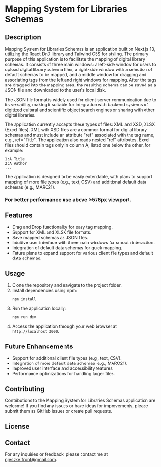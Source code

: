 # Mapping System for Libraries Schemas


## Description

Mapping System for Libraries Schemas is an application built on Next.js 13, utilizing the React DnD library and Tailwind CSS for styling. The primary purpose of this application is to facilitate the mapping of digital library schemas. It consists of three main windows: a left-side window for users to upload digital library schema files, a right-side window with a selection of default schemas to be mapped, and a middle window for dragging and associating tags from the left and right windows for mapping. After the tags are dragged into the mapping area, the resulting schema can be saved as a JSON file and downloaded to the user's local disk.

The JSON file format is widely used for client-server communication due to its versatility, making it suitable for integration with backend systems of digitized cultural and scientific object search engines or sharing with other digital libraries.

The application currently accepts these types of files: XML and XSD, XLSX (Excel files). XML with XSD files are a common format for digital library schemas and must include an attribute "ref" associated with the tag name, e.g., ref="Title". The application also reads nested "ref" attributes. 
Excel files should contain tags only in column A, listed one below the other, for example:
```
1:A Title
2:A Author
...
```

The application is designed to be easily extendable, with plans to support mapping of more file types (e.g., text, CSV) and additional default data schemas (e.g., MARC21).

### For better performance use above ≥576px viewport.

## Features

- Drag and Drop functionality for easy tag mapping.
- Support for XML and XLSX file formats.
- Save mapped schemas as JSON files.
- Intuitive user interface with three main windows for smooth interaction.
- Integration of default data schemas for quick mapping.
- Future plans to expand support for various client file types and default data schemas.

## Usage

1. Clone the repository and navigate to the project folder.
2. Install dependencies using npm:
   ```
   npm install
   ```
3. Run the application locally:
   ```
   npm run dev
   ```
4. Access the application through your web browser at `http://localhost:3000`.

## Future Enhancements

- Support for additional client file types (e.g., text, CSV).
- Integration of more default data schemas (e.g., MARC21).
- Improved user interface and accessibility features.
- Performance optimizations for handling larger files.

## Contributing

Contributions to the Mapping System for Libraries Schemas application are welcome! If you find any issues or have ideas for improvements, please submit them as GitHub issues or create pull requests.

## License



## Contact

For any inquiries or feedback, please contact me at njeszke.front@gmail.com.

